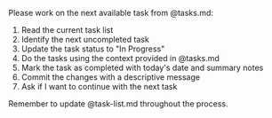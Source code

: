 Please work on the next available task from @tasks.md:

1. Read the current task list
2. Identify the next uncompleted task
3. Update the task status to "In Progress"
4. Do the tasks using the context provided in @tasks.md
5. Mark the task as completed with today's date and summary notes
6. Commit the changes with a descriptive message
7. Ask if I want to continue with the next task

Remember to update @task-list.md throughout the process.